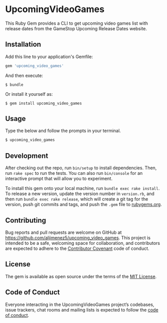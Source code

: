 # UpcomingVideoGames

This Ruby Gem provides a CLI to get upcoming video games list with release dates from the GameStop Upcoming Release Dates website.

## Installation

Add this line to your application's Gemfile:

```ruby
gem 'upcoming_video_games'
```

And then execute:

    $ bundle

Or install it yourself as:

    $ gem install upcoming_video_games

## Usage

Type the below and follow the prompts in your terminal.
```ruby
$ upcoming_video_games
```

## Development

After checking out the repo, run `bin/setup` to install dependencies. Then, run `rake spec` to run the tests. You can also run `bin/console` for an interactive prompt that will allow you to experiment.

To install this gem onto your local machine, run `bundle exec rake install`. To release a new version, update the version number in `version.rb`, and then run `bundle exec rake release`, which will create a git tag for the version, push git commits and tags, and push the `.gem` file to [rubygems.org](https://rubygems.org).

## Contributing

Bug reports and pull requests are welcome on GitHub at https://github.com/aljimenez5/upcoming_video_games. This project is intended to be a safe, welcoming space for collaboration, and contributors are expected to adhere to the [Contributor Covenant](http://contributor-covenant.org) code of conduct.

## License

The gem is available as open source under the terms of the [MIT License](https://opensource.org/licenses/MIT).

## Code of Conduct

Everyone interacting in the UpcomingVideoGames project’s codebases, issue trackers, chat rooms and mailing lists is expected to follow the [code of conduct](https://github.com/aljimenez5/upcoming_video_games/blob/master/CODE_OF_CONDUCT.md).
